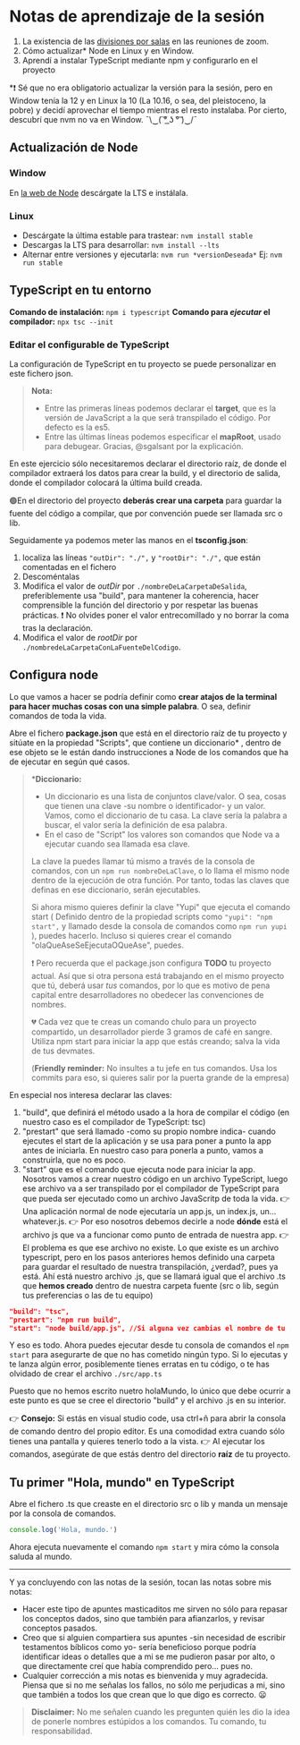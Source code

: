 # Notas de aprendizaje de la sesión

1. La existencia de las [divisiones por salas](https://support.zoom.us/hc/es/articles/206476313-Administraci%C3%B3n-de-salas-de-video-para-grupos-peque%C3%B1os) en las reuniones de zoom.
2. Cómo actualizar* Node en Linux y en Window.
3. Aprendí a instalar TypeScript mediante npm y configurarlo en el proyecto

*❗ Sé que no era obligatorio actualizar la versión para la sesión, pero en Window tenía la 12 y en Linux la 10 (La 10.16, o sea, del pleistoceno, la pobre) y decidí aprovechar el tiempo mientras el resto instalaba. Por cierto, descubrí que nvm no va en Window.  ¯\\‿( ͠° ͟ʖ °͠ )‿/¯

## Actualización de Node

### Window

En [la web de Node](https://nodejs.org/es/download/) descárgate la LTS e instálala.

### Linux

- Descárgate la última estable para trastear: `nvm install stable`
- Descargas la LTS para desarrollar:  `nvm install --lts`
- Alternar entre versiones y ejecutarla: `nvm run *versionDeseada*` Ej: `nvm run stable`

## TypeScript en tu entorno

**Comando de instalación:** `npm i typescript`
**Comando para *ejecutar* el compilador:** `npx tsc --init`

### Editar el configurable de TypeScript

La configuración de TypeScript en tu proyecto se puede personalizar en este fichero json.

> **Nota:**
>
> - Entre las primeras líneas podemos declarar el **target**, que es la versión de JavaScript a la que será transpilado el código. Por defecto es la es5.
> - Entre las últimas líneas podemos especificar el **mapRoot**, usado para debugear. Gracias, @sgalsant por la explicación.

En este ejercicio sólo necesitaremos declarar el directorio raíz, de donde el compilador extraerá los datos para crear la build, y el directorio de salida, donde el compilador colocará la última build creada.

🟢En el directorio del proyecto **deberás crear una carpeta** para guardar la fuente del código a compilar, que por convención puede ser llamada src  o lib.

Seguidamente ya podemos meter las manos en el **tsconfig.json**:

1. localiza las líneas `"outDir": "./",` y `"rootDir": "./",` que están comentadas en el fichero
2. Descoméntalas
3. Modifíca el valor de *outDir* por `./nombreDeLaCarpetaDeSalida`, preferiblemente usa "build", para mantener la coherencia, hacer comprensible la función del directorio y por respetar las buenas prácticas. ❗ No olvides poner el valor entrecomillado y no borrar la coma tras la declaración.
4. Modifica el valor de *rootDir* por `./nombredeLaCarpetaConLaFuenteDelCodigo`.

## Configura node

Lo que vamos a hacer se podría definir como **crear atajos de la terminal para hacer muchas cosas con una simple palabra**. O sea, definir comandos de toda la vida.

Abre el fichero **package.json** que está en el directorio raíz de tu proyecto y sitúate en la propiedad "Scripts", que contiene un diccionario*  , dentro de ese objeto se le están dando instrucciones a Node de los comandos que ha de ejecutar en según qué casos.

>***Diccionario:**
>
>- Un diccionario es una lista de conjuntos clave/valor. O sea, cosas que tienen una clave -su nombre o identificador- y un valor. Vamos, como el diccionario de tu casa. La clave sería la palabra a buscar, el valor sería la definición de esa palabra.
>- En el caso de "Script" los valores son comandos que Node va a ejecutar cuando sea llamada esa clave.
>
>La clave la puedes llamar tú mismo a través de la consola de comandos, con un `npm run nombreDeLaClave`, o lo llama el mismo node dentro de la ejecución de otra función. Por tanto, todas las claves que definas en ese diccionario, serán ejecutables.
>
>Si ahora mismo quieres definir la clave "Yupi" que ejecuta el comando start ( Definido dentro de la propiedad scripts como `"yupi": "npm start",` y llamado desde la consola de comandos como `npm run yupi` ), puedes hacerlo. Incluso si quieres crear el comando "olaQueAseSeEjecutaOQueAse", puedes.
>
>❗  Pero recuerda que el package.json configura **TODO** tu proyecto actual. Así que si otra persona está trabajando en el mismo proyecto que tú, deberá usar *tus* comandos, por lo que es motivo de pena capital entre desarrolladores no obedecer las convenciones de nombres.
>
>💔 Cada vez que te creas un comando chulo para un proyecto compartido, un desarrollador pierde 3 gramos de café en sangre. Utiliza npm start para iniciar la app que estás creando; salva la vida de tus devmates.
>
> (**Friendly reminder:** No insultes a tu jefe en tus comandos. Usa los commits para eso, si quieres salir por la puerta grande de la empresa)

En especial nos interesa declarar las claves:

1. "build", que definirá el método usado a la hora de compilar el código (en nuestro caso es el compilador de TypeScript: tsc)
2. "prestart" que será llamado -como su propio nombre indica- cuando ejecutes el start de la aplicación y se usa para poner a punto la app antes de iniciarla. En nuestro caso para ponerla a punto, vamos a construirla, que no es poco.
3. "start" que es el comando que ejecuta node para iniciar la app. Nosotros vamos a crear nuestro código en un archivo TypeScript, luego ese archivo va a ser transpilado por el compilador de TypeScript para que pueda ser ejecutado como un archivo JavaScritp de toda la vida.
👉 Una aplicación normal de node ejecutaría un app.js, un index.js, un... whatever.js.
👉 Por eso nosotros debemos decirle a node **dónde** está el archivo js que va a funcionar como punto de entrada de nuestra app.
👉 El problema es que ese archivo no existe. Lo que existe es un archivo typescript, pero en los pasos anteriores hemos definido una carpeta para guardar el resultado de nuestra transpilación, ¿verdad?, pues ya está. Ahí está nuestro archivo .js, que se llamará igual que el archivo .ts que **hemos creado** dentro de nuestra carpeta fuente (src o lib, según tus preferencias o las de tu equipo)

```json
"build": "tsc",
"prestart": "npm run build",
"start": "node build/app.js", //Si alguna vez cambias el nombre de tu .ts, no olvides actualizarlo aquí
```

Y eso es todo. Ahora puedes ejecutar desde tu consola de comandos el `npm start` para asegurarte de que no has cometido ningún typo. Si lo ejecutas y te lanza algún error, posiblemente tienes erratas en tu código, o te has olvidado de crear el archivo `./src/app.ts`

Puesto que no hemos escrito nuetro holaMundo, lo único que debe ocurrir a este punto es que se cree el directorio "build" y el archivo .js en su interior.

👉 **Consejo:** Si estás en visual studio code, usa ctrl+ñ para abrir la consola de comando dentro del propio editor. Es una comodidad extra cuando sólo tienes una pantalla y quieres tenerlo todo a la vista.
👉  Al ejecutar los comandos, asegúrate de que estás dentro del directorio **raíz** de tu proyecto.

## Tu primer "Hola, mundo" en TypeScript

Abre el fichero .ts que creaste en el directorio src o lib y manda un mensaje por la consola de comandos.

```ts
console.log('Hola, mundo.')
```

Ahora ejecuta nuevamente el comando `npm start` y mira cómo la consola saluda al mundo.

---

Y ya concluyendo con las notas de la sesión, tocan las notas sobre mis notas:

- Hacer este tipo de apuntes masticaditos me sirven no sólo para repasar los conceptos dados, sino que también para afianzarlos, y revisar conceptos pasados.
- Creo que si alguien compartiera sus apuntes -sin necesidad de escribir testamentos bíblicos como yo- sería beneficioso porque podría identificar ideas o detalles que a mi se me pudieron pasar por alto, o que directamente creí que había comprendido pero... pues no.
- Cualquier corrección a mis notas es bienvenida y muy agradecida. Piensa que si no me señalas los fallos, no sólo me perjudicas a mi, sino que también a todos los que crean que lo que digo es correcto. :frowning:

>**Disclaimer:** No me señalen cuando les pregunten quién les dio la idea de ponerle nombres estúpidos a los comandos. Tu comando, tu responsabilidad.
